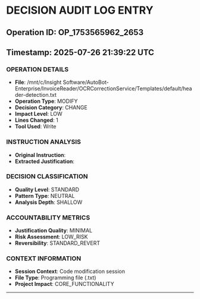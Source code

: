 # DECISION AUDIT LOG ENTRY
## Operation ID: OP_1753565962_2653
## Timestamp: 2025-07-26 21:39:22 UTC

### OPERATION DETAILS
- **File**: /mnt/c/Insight Software/AutoBot-Enterprise/InvoiceReader/OCRCorrectionService/Templates/default/header-detection.txt
- **Operation Type**: MODIFY
- **Decision Category**: CHANGE
- **Impact Level**: LOW
- **Lines Changed**: 1
- **Tool Used**: Write

### INSTRUCTION ANALYSIS
- **Original Instruction**: 
- **Extracted Justification**: 

### DECISION CLASSIFICATION
- **Quality Level**: STANDARD
- **Pattern Type**: NEUTRAL
- **Analysis Depth**: SHALLOW

### ACCOUNTABILITY METRICS
- **Justification Quality**: MINIMAL
- **Risk Assessment**: LOW_RISK
- **Reversibility**: STANDARD_REVERT

### CONTEXT INFORMATION
- **Session Context**: Code modification session
- **File Type**: Programming file (.txt)
- **Project Impact**: CORE_FUNCTIONALITY

---
